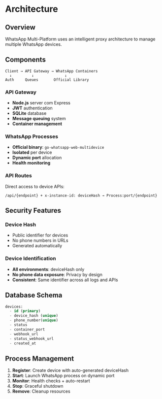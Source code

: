 # Architecture

## Overview

WhatsApp Multi-Platform uses an intelligent proxy architecture to manage multiple WhatsApp devices.

## Components

```
Client → API Gateway → WhatsApp Containers
  ↓         ↓              ↓
Auth     Queues       Official Library
```

### API Gateway
- **Node.js** server com Express
- **JWT** authentication
- **SQLite** database
- **Message queuing** system
- **Container management**

### WhatsApp Processes
- **Official binary**: `go-whatsapp-web-multidevice`
- **Isolated** per device
- **Dynamic port** allocation
- **Health monitoring**

### API Routes
Direct access to device APIs:
```
/api/{endpoint} + x-instance-id: deviceHash → Process:port/{endpoint}
```

## Security Features

### Device Hash
- Public identifier for devices
- No phone numbers in URLs
- Generated automatically

### Device Identification
- **All environments**: deviceHash only
- **No phone data exposure**: Privacy by design
- **Consistent**: Same identifier across all logs and APIs

## Database Schema

```sql
devices:
  - id (primary)
  - device_hash (unique)
  - phone_number(unique)
  - status
  - container_port
  - webhook_url
  - status_webhook_url
  - created_at
```

## Process Management

1. **Register**: Create device with auto-generated deviceHash
2. **Start**: Launch WhatsApp process on dynamic port
3. **Monitor**: Health checks + auto-restart
4. **Stop**: Graceful shutdown
5. **Remove**: Cleanup resources
